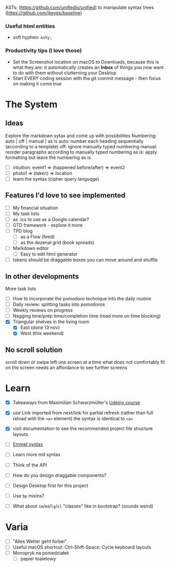 ASTs: (https://github.com/unifiedjs/unified) to manipulate syntax trees
(https://github.com/jkeyes/baseline)

### Useful html entities

- soft hyphen: `&shy;`

### Productivity tips (I love those)

- Set the Screenshot location on macOS to Downloads, because this is what they are: it automatically creates an **Inbox** of things you now want to do with them without clutterning your Desktop
- Start EVERY coding session with the git commit message - then focus on making it come true

# The System

## Ideas

Explore the markdown sytax and come up with possibilities
Numbering: auto | off | manual | as is
auto: number each heading sequentially (according to a template)
off: ignore manually typed numbering
manual: reorder paragraphs according to manually typed numbering
as is: apply formatting but leave the numbering as is

- [ ] intuition: event1 => (happened before/after) => event2
- [ ] photo1 => (taken) => location
- [ ] learn the syntax (cipher query languqge)

## Features I'd love to see implemented

- [ ] My financial situation
- [ ] My task lists
- [ ] as .ics to use as a Google calendar?
- [ ] GTD framework - explore it more
- [ ] TPD blog
   - [ ] as a Flow (feed)
   - [ ] as the dozenal grid (book spreads)
- [ ] Markdown editor
   - [ ] Easy to edit html generator
- [ ] tokens should be draggable boxes you can move around and shuffle

## In other developments

More task lists

- [ ] How to incorporate the pomodoro technique into the daily routine
- [ ] Daily review: splitting tasks into pomodoros
- [ ] Weekly reviews on progress
- [ ] Nagging time/prep time/completion time (read more on time blocking)
- [x] Triangular shelves in the living room
   - [x] East (done 13 nov)
   - [x] West (this weekend)

## No scroll solution

scroll down or swipe left one screen at a time
what does not comfortably fit on the screen needs an affordance to see further screens


# Learn

- [x] Takeaways from Maximilian Schwarzmüller's [Udemy course](https://mckinsey.udemy.com/course/nextjs-react-the-complete-guide)
- [x] use Link imported from next/link for partial refresh (rather than full reload with the `<a>` element) the syntax is identical to `<a>`
- [x] visit documentation to see the recommended project file structure layouts
- [ ] [Emmet syntax](https://docs.emmet.io/cheat-sheet/)
- [ ] Learn more md syntax
- [ ] Think of the API
- [ ] How do you design draggable components?
- [ ] Design Desktop first for this project
- [ ] Use `bp` mixins?
- [ ] What about `sm`/`md`/`lg`/`xl` "classes" like in bootstrap? (sounds weird)


# Varia

- [ ] "Alles Wetter geht forbei"
- [ ] Useful macOS shortcut: Ctrl-Shift-Space: Cycle keyboard layouts
- [ ] Monopryk na poniedziałek
   - [ ] papier toaletowy
